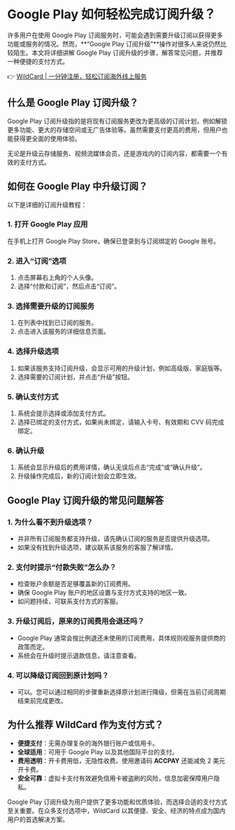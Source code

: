 # Google Play 如何轻松完成订阅升级？

许多用户在使用 Google Play 订阅服务时，可能会遇到需要升级订阅以获得更多功能或服务的情况。然而，**“Google Play 订阅升级”**操作对很多人来说仍然比较陌生。本文将详细讲解 Google Play 订阅升级的步骤，解答常见问题，并推荐一种便捷的支付方式。

👉 [WildCard | 一分钟注册，轻松订阅海外线上服务](https://bbtdd.com/WildCard)

## 什么是 Google Play 订阅升级？

Google Play 订阅升级指的是将现有订阅服务更改为更高级的订阅计划，例如解锁更多功能、更大的存储空间或无广告体验等。虽然需要支付更高的费用，但用户也能获得更全面的使用体验。

无论是升级云存储服务、视频流媒体会员，还是游戏内的订阅内容，都需要一个有效的支付方式。

## 如何在 Google Play 中升级订阅？

以下是详细的订阅升级教程：

### 1. 打开 Google Play 应用
在手机上打开 Google Play Store，确保已登录到与订阅绑定的 Google 账号。

### 2. 进入“订阅”选项
1. 点击屏幕右上角的个人头像。
2. 选择“付款和订阅”，然后点击“订阅”。

### 3. 选择需要升级的订阅服务
1. 在列表中找到已订阅的服务。
2. 点击进入该服务的详细信息页面。

### 4. 选择升级选项
1. 如果该服务支持订阅升级，会显示可用的升级计划，例如高级版、家庭版等。
2. 选择需要的订阅计划，并点击“升级”按钮。

### 5. 确认支付方式
1. 系统会提示选择或添加支付方式。
2. 选择已绑定的支付方式，如果尚未绑定，请输入卡号、有效期和 CVV 码完成绑定。

### 6. 确认升级
1. 系统会显示升级后的费用详情，确认无误后点击“完成”或“确认升级”。
2. 升级操作完成后，新的订阅计划会立即生效。

## Google Play 订阅升级的常见问题解答

### 1. 为什么看不到升级选项？
- 并非所有订阅服务都支持升级，请先确认订阅的服务是否提供升级选项。
- 如果没有找到升级选项，建议联系该服务的客服了解详情。

### 2. 支付时提示“付款失败”怎么办？
- 检查账户余额是否足够覆盖新的订阅费用。
- 确保 Google Play 账户的地区设置与支付方式支持的地区一致。
- 如问题持续，可联系支付方式的客服。

### 3. 升级订阅后，原来的订阅费用会退还吗？
- Google Play 通常会按比例退还未使用的订阅费用，具体规则视服务提供商的政策而定。
- 系统会在升级时提示退款信息，请注意查看。

### 4. 可以降级订阅回到原计划吗？
- 可以。您可以通过相同的步骤重新选择原计划进行降级，但需在当前订阅周期结束前完成更改。

## 为什么推荐 WildCard 作为支付方式？

- **便捷支付**：无需办理复杂的海外银行账户或信用卡。
- **全球适用**：可用于 Google Play 以及其他国际平台的支付。
- **费用透明**：开卡费用低，无隐性收费。使用邀请码 **ACCPAY** 还能减免 2 美元开卡费。
- **安全可靠**：虚拟卡支付有效避免信用卡被盗刷的风险，信息加密保障用户隐私。

Google Play 订阅升级为用户提供了更多功能和优质体验，而选择合适的支付方式至关重要。在众多支付选项中，WildCard 以其便捷、安全、经济的特点成为国内用户的首选解决方案。